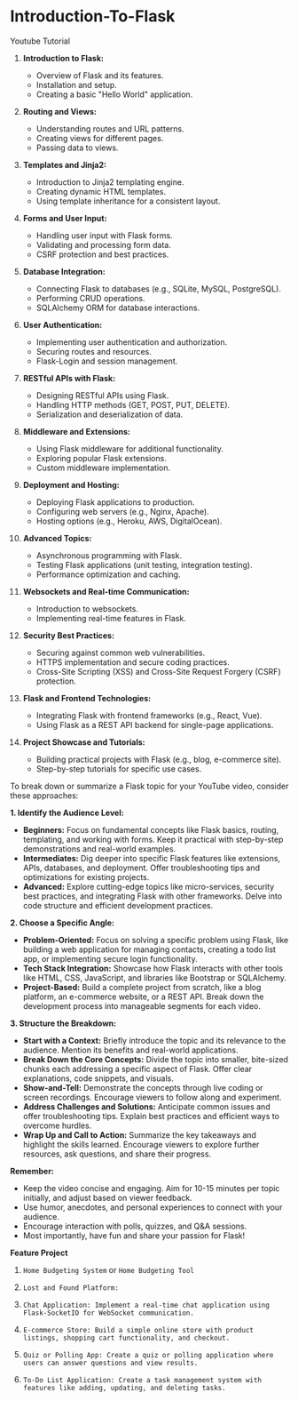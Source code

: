 # Introduction-To-Flask
Youtube Tutorial




1. **Introduction to Flask:**
   - Overview of Flask and its features.
   - Installation and setup.
   - Creating a basic "Hello World" application.

2. **Routing and Views:**
   - Understanding routes and URL patterns.
   - Creating views for different pages.
   - Passing data to views.

3. **Templates and Jinja2:**
   - Introduction to Jinja2 templating engine.
   - Creating dynamic HTML templates.
   - Using template inheritance for a consistent layout.

4. **Forms and User Input:**
   - Handling user input with Flask forms.
   - Validating and processing form data.
   - CSRF protection and best practices.

5. **Database Integration:**
   - Connecting Flask to databases (e.g., SQLite, MySQL, PostgreSQL).
   - Performing CRUD operations.
   - SQLAlchemy ORM for database interactions.

6. **User Authentication:**
   - Implementing user authentication and authorization.
   - Securing routes and resources.
   - Flask-Login and session management.

7. **RESTful APIs with Flask:**
   - Designing RESTful APIs using Flask.
   - Handling HTTP methods (GET, POST, PUT, DELETE).
   - Serialization and deserialization of data.

8. **Middleware and Extensions:**
   - Using Flask middleware for additional functionality.
   - Exploring popular Flask extensions.
   - Custom middleware implementation.

9. **Deployment and Hosting:**
   - Deploying Flask applications to production.
   - Configuring web servers (e.g., Nginx, Apache).
   - Hosting options (e.g., Heroku, AWS, DigitalOcean).

10. **Advanced Topics:**
    - Asynchronous programming with Flask.
    - Testing Flask applications (unit testing, integration testing).
    - Performance optimization and caching.

11. **Websockets and Real-time Communication:**
    - Introduction to websockets.
    - Implementing real-time features in Flask.

12. **Security Best Practices:**
    - Securing against common web vulnerabilities.
    - HTTPS implementation and secure coding practices.
    - Cross-Site Scripting (XSS) and Cross-Site Request Forgery (CSRF) protection.

13. **Flask and Frontend Technologies:**
    - Integrating Flask with frontend frameworks (e.g., React, Vue).
    - Using Flask as a REST API backend for single-page applications.

14. **Project Showcase and Tutorials:**
    - Building practical projects with Flask (e.g., blog, e-commerce site).
    - Step-by-step tutorials for specific use cases.




To break down or summarize a Flask topic for your YouTube video, consider these approaches:

**1. Identify the Audience Level:**

* **Beginners:** Focus on fundamental concepts like Flask basics, routing, templating, and working with forms. Keep it practical with step-by-step demonstrations and real-world examples.
* **Intermediates:** Dig deeper into specific Flask features like extensions, APIs, databases, and deployment. Offer troubleshooting tips and optimizations for existing projects.
* **Advanced:** Explore cutting-edge topics like micro-services, security best practices, and integrating Flask with other frameworks. Delve into code structure and efficient development practices.

**2. Choose a Specific Angle:**

* **Problem-Oriented:** Focus on solving a specific problem using Flask, like building a web application for managing contacts, creating a todo list app, or implementing secure login functionality.
* **Tech Stack Integration:** Showcase how Flask interacts with other tools like HTML, CSS, JavaScript, and libraries like Bootstrap or SQLAlchemy.
* **Project-Based:** Build a complete project from scratch, like a blog platform, an e-commerce website, or a REST API. Break down the development process into manageable segments for each video.

**3. Structure the Breakdown:**

* **Start with a Context:** Briefly introduce the topic and its relevance to the audience. Mention its benefits and real-world applications.
* **Break Down the Core Concepts:** Divide the topic into smaller, bite-sized chunks each addressing a specific aspect of Flask. Offer clear explanations, code snippets, and visuals.
* **Show-and-Tell:** Demonstrate the concepts through live coding or screen recordings. Encourage viewers to follow along and experiment.
* **Address Challenges and Solutions:** Anticipate common issues and offer troubleshooting tips. Explain best practices and efficient ways to overcome hurdles.
* **Wrap Up and Call to Action:** Summarize the key takeaways and highlight the skills learned. Encourage viewers to explore further resources, ask questions, and share their progress.

**Remember:**

* Keep the video concise and engaging. Aim for 10-15 minutes per topic initially, and adjust based on viewer feedback.
* Use humor, anecdotes, and personal experiences to connect with your audience.
* Encourage interaction with polls, quizzes, and Q&A sessions.
* Most importantly, have fun and share your passion for Flask!



**Feature Project**
1. `Home Budgeting System` or `Home Budgeting Tool`

2. `Lost and Found Platform:`

3. `Chat Application: Implement a real-time chat application using Flask-SocketIO for WebSocket communication.`

4. `E-commerce Store: Build a simple online store with product listings, shopping cart functionality, and checkout.`

5. `Quiz or Polling App: Create a quiz or polling application where users can answer questions and view results.`

6. `To-Do List Application: Create a task management system with features like adding, updating, and deleting tasks.`
